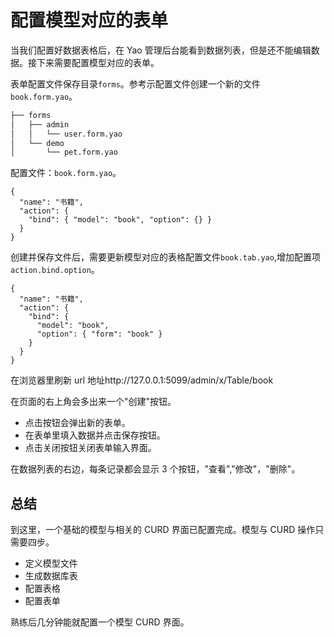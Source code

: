 # 配置模型对应的表单

当我们配置好数据表格后，在 Yao 管理后台能看到数据列表，但是还不能编辑数据。接下来需要配置模型对应的表单。

表单配置文件保存目录`forms`。参考示配置文件创建一个新的文件`book.form.yao`。

```sh
├── forms
│   ├── admin
│   │   └── user.form.yao
│   └── demo
│       └── pet.form.yao
```

配置文件：`book.form.yao`。

```jsonc
{
  "name": "书籍",
  "action": {
    "bind": { "model": "book", "option": {} }
  }
}
```

创建并保存文件后，需要更新模型对应的表格配置文件`book.tab.yao`,增加配置项`action.bind.option`。

```jsonc
{
  "name": "书籍",
  "action": {
    "bind": {
      "model": "book",
      "option": { "form": "book" }
    }
  }
}
```

在浏览器里刷新 url 地址http://127.0.0.1:5099/admin/x/Table/book

在页面的右上角会多出来一个"创建"按钮。

- 点击按钮会弹出新的表单。
- 在表单里填入数据并点击保存按钮。
- 点击关闭按钮关闭表单输入界面。

在数据列表的右边，每条记录都会显示 3 个按钮，"查看","修改"，"删除"。

## 总结

到这里，一个基础的模型与相关的 CURD 界面已配置完成。模型与 CURD 操作只需要四步。

- 定义模型文件
- 生成数据库表
- 配置表格
- 配置表单

熟练后几分钟能就配置一个模型 CURD 界面。
